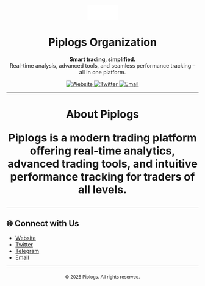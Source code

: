 <p align="center">
  <img src="./logo.png" alt="Piplogs Logo" />
</p>

<h1 align="center">Piplogs Organization</h1>

<p align="center">
  <b>Smart trading, simplified.</b><br/>
  Real-time analysis, advanced tools, and seamless performance tracking – all in one platform.
</p>

<p align="center">
  <a href="https://piplogs.com" target="_blank">
    <img src="https://img.shields.io/badge/Website-piplogs.com-blue?style=for-the-badge&logo=google-chrome" alt="Website"/>
  </a>
  <a href="https://twitter.com/piplogs" target="_blank">
    <img src="https://img.shields.io/badge/Twitter-@piplogs-1da1f2?style=for-the-badge&logo=twitter" alt="Twitter"/>
  </a>
  <a href="mailto:contact@piplogs.com">
    <img src="https://img.shields.io/badge/Email-contact@piplogs.com-6e7cff?style=for-the-badge&logo=gmail" alt="Email"/>
  </a>
</p>

---

<h1 align="center">About Piplogs</p>

<p align="center"><bold>Piplogs</bold> is a modern trading platform offering real-time analytics, advanced trading tools, and intuitive performance tracking for traders of all levels.</p>

---

## 🌐 Connect with Us

- [Website](https://piplogs.com)
- [Twitter](https://twitter.com/piplogs)
- [Telegram](https://t.me/piplogs)
- [Email](mailto:contact@piplogs.com)

---

<p align="center">
  <sub>© 2025 Piplogs. All rights reserved.</sub>
</p>
